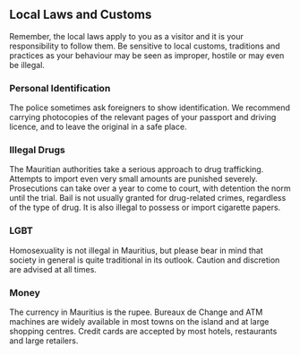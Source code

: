 ## Local Laws and Customs

Remember, the local laws apply to you as a visitor and it is your responsibility to follow them. Be sensitive to local customs, traditions and practices as your behaviour may be seen as improper, hostile or may even be illegal.

### **Personal Identification**

The police sometimes ask foreigners to show identification. We recommend carrying photocopies of the relevant pages of your passport and driving licence, and to leave the original in a safe place.

### **Illegal Drugs**

The Mauritian authorities take a serious approach to drug trafficking. Attempts to import even very small amounts are punished severely. Prosecutions can take over a year to come to court, with detention the norm until the trial. Bail is not usually granted for drug-related crimes, regardless of the type of drug. It is also illegal to possess or import cigarette papers.

### **LGBT**

Homosexuality is not illegal in Mauritius, but please bear in mind that society in general is quite traditional in its outlook. Caution and discretion are advised at all times.

### **Money**

The currency in Mauritius is the rupee. Bureaux de Change and ATM machines are widely available in most towns on the island and at large shopping centres. Credit cards are accepted by most hotels, restaurants and large retailers.